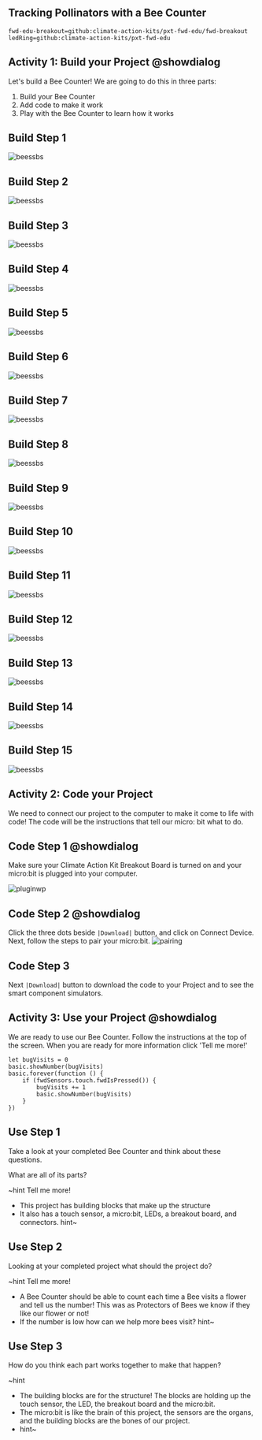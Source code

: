 ## Tracking Pollinators with a Bee Counter 
```package
fwd-edu-breakout=github:climate-action-kits/pxt-fwd-edu/fwd-breakout
ledRing=github:climate-action-kits/pxt-fwd-edu
```
## Activity 1: Build your Project @showdialog 

Let's build a Bee Counter! 
We are going to do this in three parts: 
1. Build your Bee Counter 
2. Add code to make it work
3. Play with the Bee Counter to learn how it works

## Build Step 1
![beessbs](https://github.com/Jessica-forwardedu/pxt-fwd-edu/blob/Jessica-forwardedu-patch-1/tutorial-assets/Gr4-bee-sbs1.png?raw=true) 

## Build Step 2
![beessbs](https://github.com/Jessica-forwardedu/pxt-fwd-edu/blob/Jessica-forwardedu-patch-1/tutorial-assets/Gr4-bees-sbs2.png?raw=true)

## Build Step 3  
![beessbs](https://github.com/Jessica-forwardedu/pxt-fwd-edu/blob/Jessica-forwardedu-patch-1/tutorial-assets/Gr4-bees-sbs3.png?raw=true) 

## Build Step 4
![beessbs](https://github.com/Jessica-forwardedu/pxt-fwd-edu/blob/Jessica-forwardedu-patch-1/tutorial-assets/Gr4-bees-sbs4.png?raw=true) 

## Build Step 5
![beessbs](https://github.com/Jessica-forwardedu/pxt-fwd-edu/blob/Jessica-forwardedu-patch-1/tutorial-assets/Gr4-bees-sbs5.png?raw=true) 

## Build Step 6
![beessbs](https://github.com/Jessica-forwardedu/pxt-fwd-edu/blob/Jessica-forwardedu-patch-1/tutorial-assets/Gr4-bees-sbs6.png?raw=true)

## Build Step 7
![beessbs](https://github.com/Jessica-forwardedu/pxt-fwd-edu/blob/Jessica-forwardedu-patch-1/tutorial-assets/Gr4-bees-sbs7.png?raw=true)

## Build Step 8 
![beessbs](https://github.com/Jessica-forwardedu/pxt-fwd-edu/blob/Jessica-forwardedu-patch-1/tutorial-assets/Gr4-bees-sbs8.png?raw=true)

## Build Step 9
![beessbs](https://github.com/Jessica-forwardedu/pxt-fwd-edu/blob/Jessica-forwardedu-patch-1/tutorial-assets/Gr4-bees-sbs9.png?raw=true)

## Build Step 10
![beessbs](https://github.com/Jessica-forwardedu/pxt-fwd-edu/blob/Jessica-forwardedu-patch-1/tutorial-assets/Gr4-bees-sbs10.png?raw=true)

## Build Step 11
![beessbs](https://github.com/Jessica-forwardedu/pxt-fwd-edu/blob/Jessica-forwardedu-patch-1/tutorial-assets/Gr4-bees-sbs11.png?raw=true) 

## Build Step 12 
![beessbs](https://github.com/Jessica-forwardedu/pxt-fwd-edu/blob/Jessica-forwardedu-patch-1/tutorial-assets/Gr4-bees-sbs12.png?raw=true)

## Build Step 13
![beessbs](https://github.com/Jessica-forwardedu/pxt-fwd-edu/blob/Jessica-forwardedu-patch-1/tutorial-assets/Gr4-bees-sbs13.png?raw=true) 

## Build Step 14
![beessbs](https://github.com/Jessica-forwardedu/pxt-fwd-edu/blob/Jessica-forwardedu-patch-1/tutorial-assets/Gr4-bees-sbs14.png?raw=true) 

## Build Step 15 
![beessbs](https://github.com/Jessica-forwardedu/pxt-fwd-edu/blob/Jessica-forwardedu-patch-1/tutorial-assets/Gr4-bees-sbs15.png?raw=true)

## Activity 2: Code your Project 
We need to connect our project to the computer to make it come to life with code! The code will be the instructions that tell our micro: bit what to do.

## Code Step 1 @showdialog 
Make sure your Climate Action Kit Breakout Board is turned on and your micro:bit is plugged into your computer. 

![pluginwp](https://raw.githubusercontent.com/Jessica-forwardedu/pxt-fwd-edu/Jessica-forwardedu-patch-1/tutorial-assets/pluganim.webp)

## Code Step 2 @showdialog

Click the three dots beside ``|Download|`` button, and click on Connect Device. Next, follow the steps to pair your micro:bit. 
![pairing](https://raw.githubusercontent.com/Jessica-forwardedu/pxt-fwd-edu/Jessica-forwardedu-patch-1/tutorial-assets/pairmicrobitGIF.webp) 

## Code Step 3 
Next ``|Download|`` button to download the code to your Project and to see the smart component simulators. 

## Activity 3: Use your Project @showdialog 

We are ready to use our Bee Counter. Follow the instructions at the top of the screen. When you are ready for more information click 'Tell me more!' 

```template
let bugVisits = 0
basic.showNumber(bugVisits)
basic.forever(function () {
    if (fwdSensors.touch.fwdIsPressed()) {
        bugVisits += 1
        basic.showNumber(bugVisits)
    }
})
```

## Use Step 1 

Take a look at your completed Bee Counter and think about these questions.

What are all of its parts?


~hint Tell me more!
- This project has building blocks that make up the structure
- It also has a touch sensor, a micro:bit, LEDs, a breakout board, and connectors.
hint~

## Use Step 2 
Looking at your completed project what should the project do?


~hint Tell me more!
- A Bee Counter should be able to count each time a Bee visits a flower and tell us the number! This was as Protectors of Bees we know if they like our flower or not!
- If the number is low how can we help more bees visit? 
hint~

## Use Step 3 
How do you think each part works together to make that happen?

~hint
- The building blocks are for the structure! The blocks are holding up the touch sensor, the LED, the breakout board and the micro:bit.
- The micro:bit is like the brain of this project, the sensors are the organs, and the building blocks are the bones of our project.
- hint~
